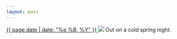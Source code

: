 ```yaml
---
layout: post
---
```


<p>
  <a href="/486">
    <time>{{ page.date | date: "%e %B, %Y" }}</time>
  </a>
  <a href="/486"><img src="{{ site.assets_url }}/486.jpg"/></a>
  <span>Out on a cold spring night.</span>
</p>
